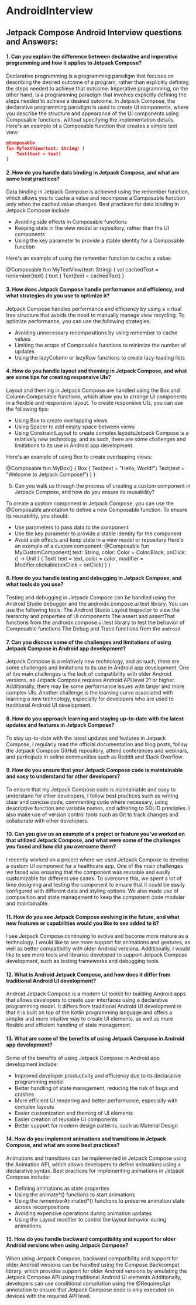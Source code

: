 # AndroidInterview

## Jetpack Compose Android Interview questions and Answers: 

#### 1. Can you explain the difference between declarative and imperative programming and how it applies to Jetpack Compose?

Declarative programming is a programming paradigm that focuses on describing the desired outcome of a program, rather than explicitly defining the steps needed to achieve that outcome. 
Imperative programming, on the other hand, is a programming paradigm that involves explicitly defining the steps needed to achieve a desired outcome. In Jetpack Compose, the declarative 
programming paradigm is used to create UI components, where you describe the structure and appearance of the UI components using Composable functions, without specifying the implementation details.
Here's an example of a Composable function that creates a simple text view:

```json
@Composable
fun MyTextView(text: String) {
    Text(text = text)
}
```

#### 2. How do you handle data binding in Jetpack Compose, and what are some best practices?

Data binding in Jetpack Compose is achieved using the remember function, which allows you to cache a value and recompose a Composable function 
only when the cached value changes. Best practices for data binding in Jetpack Compose include:
- Avoiding side effects in Composable functions
- Keeping state in the view model or repository, rather than the UI components
- Using the key parameter to provide a stable identity for a Composable function

Here's an example of using the remember function to cache a value:

@Composable
fun MyTextView(text: String) {
    val cachedText = remember(text) { text }
    Text(text = cachedText)
}

#### 3. How does Jetpack Compose handle performance and efficiency, and what strategies do you use to optimize it?

Jetpack Compose handles performance and efficiency by using a virtual tree structure that avoids the need to manually manage view recycling. To optimize performance, you can use the following strategies:
- Avoiding unnecessary recompositions by using remember to cache values
- Limiting the scope of Composable functions to minimize the number of updates
- Using the lazyColumn or lazyRow functions to create lazy-loading lists


#### 4. How do you handle layout and theming in Jetpack Compose, and what are some tips for creating responsive UIs?
Layout and theming in Jetpack Compose are handled using the Box and Column Composable functions, which allow you to arrange UI components in a flexible and responsive layout. 
To create responsive UIs, you can use the following tips:
- Using Box to create overlapping views
- Using Spacer to add empty space between views
- Using ConstraintLayout to create complex layoutsJetpack Compose is a relatively new technology, and as such, there are some challenges and limitations to its use in Android app development. 

Here's an example of using Box to create overlapping views:

@Composable
fun MyBox() {
    Box {
        Text(text = "Hello, World!")
        Text(text = "Welcome to Jetpack Compose!")
    }
}


5. Can you walk us through the process of creating a custom component in Jetpack Compose, and how do you ensure its reusability?

To create a custom component in Jetpack Compose, you can use the @Composable annotation to define a new Composable function. To ensure its reusability, you should:
- Use parameters to pass data to the component
- Use the key parameter to provide a stable identity for the component
- Avoid side effects and keep state in a view model or repository
Here's an example of a custom component:
@Composable
fun MyCustomComponent(
    text: String,
    color: Color = Color.Black,
    onClick: () -> Unit
) {
    Text(
        text = text,
        color = color,
        modifier = Modifier.clickable(onClick = onClick)
    )
}


#### 6. How do you handle testing and debugging in Jetpack Compose, and what tools do you use?
Testing and debugging in Jetpack Compose can be handled using the Android Studio debugger and the androidx.compose.ui.test library. You can use the following tools:
The Android Studio Layout Inspector to view the hierarchy and properties of UI components
The assert and assertThat functions from the androidx.compose.ui.test library to test the behavior of Composable functions
The Debug and Trace functions from the `android` 


#### 7. Can you discuss some of the challenges and limitations of using Jetpack Compose in Android app development?

Jetpack Compose is a relatively new technology, and as such, there are some challenges and limitations to its use in Android app development. 
One of the main challenges is the lack of compatibility with older Android versions, as Jetpack Compose requires Android API level 21 or higher. 
Additionally, there may be some performance issues with larger and more complex UIs. Another challenge is the learning curve associated with learning a new technology, 
especially for developers who are used to traditional Android UI development.


#### 8. How do you approach learning and staying up-to-date with the latest updates and features in Jetpack Compose?

To stay up-to-date with the latest updates and features in Jetpack Compose, I regularly read the official documentation and blog posts, follow the Jetpack Compose GitHub repository, 
attend conferences and webinars, and participate in online communities such as Reddit and Stack Overflow.


#### 9. How do you ensure that your Jetpack Compose code is maintainable and easy to understand for other developers?

To ensure that my Jetpack Compose code is maintainable and easy to understand for other developers, I follow best practices such as writing clear and concise code, commenting code where necessary,
using descriptive function and variable names, and adhering to SOLID principles. I also make use of version control tools such as Git to track changes and collaborate with other developers.


#### 10. Can you give us an example of a project or feature you've worked on that utilized Jetpack Compose, and what were some of the challenges you faced and how did you overcome them?

I recently worked on a project where we used Jetpack Compose to develop a custom UI component for a healthcare app. One of the main challenges we faced was ensuring that the component was reusable 
and easily customizable for different use cases. To overcome this, we spent a lot of time designing and testing the component to ensure that it could be easily configured with different data and styling options.
We also made use of composition and state management to keep the component code modular and maintainable.


#### 11. How do you see Jetpack Compose evolving in the future, and what new features or capabilities would you like to see added to it?

I see Jetpack Compose continuing to evolve and become more mature as a technology. I would like to see more support for animations and gestures, as well as better compatibility with older Android
versions. Additionally, I would like to see more tools and libraries developed to support Jetpack Compose development, such as testing frameworks and debugging tools.

#### 12. What is Android Jetpack Compose, and how does it differ from traditional Android UI development?

Android Jetpack Compose is a modern UI toolkit for building Android apps that allows developers to create user interfaces using a declarative programming model. It differs from traditional Android 
UI development in that it is built on top of the Kotlin programming language and offers a simpler and more intuitive way to create UI elements, as well as more flexible and efficient handling of state management.


#### 13. What are some of the benefits of using Jetpack Compose in Android app development?

Some of the benefits of using Jetpack Compose in Android app development include:

- Improved developer productivity and efficiency due to its declarative programming model
- Better handling of state management, reducing the risk of bugs and crashes
- More efficient UI rendering and better performance, especially with complex layouts
- Easier customization and theming of UI elements
- Easier creation of reusable UI components
- Better support for modern design patterns, such as Material Design

#### 14. How do you implement animations and transitions in Jetpack Compose, and what are some best practices?

Animations and transitions can be implemented in Jetpack Compose using the Animation API, which allows developers to define animations using a declarative syntax. 
Best practices for implementing animations in Jetpack Compose include:
- Defining animations as state properties
- Using the animate*() functions to start animations
- Using the rememberAnimated*() functions to preserve animation state across recompositions
- Avoiding expensive operations during animation updates
- Using the Layout modifier to control the layout behavior during animations

#### 15. How do you handle backward compatibility and support for older Android versions when using Jetpack Compose?

When using Jetpack Compose, backward compatibility and support for older Android versions can be handled using the Compose Backcompat library, which provides support for older Android 
versions by emulating the Jetpack Compose API using traditional Android UI elements.Additionally, developers can use conditional compilation using the @RequiresApi annotation to ensure
that Jetpack Compose code is only executed on devices with the required API level.

